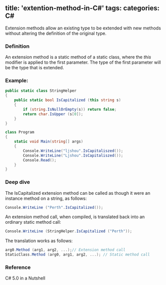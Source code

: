 title: 'extention-method-in-C#'
tags:
categories: C#
---
Extension methods allow an existing type to be extended with new methods without altering the definition of the original type. 
<!-- more -->
### Definition
An extension method is a static method of a static class, where the *this* modifier is applied to the first parameter. The type of the first parameter will be the type that is extended. 

### Example: 
```cs
public static class StringHelper 
{  
	public static bool IsCapitalized (this string s)  
	{    
		if (string.IsNullOrEmpty(s)) return false;    
		return char.IsUpper (s[0]);  
	} 
}

class Program
{
    static void Main(string[] args)
    {
        Console.WriteLine("ljshou".IsCapitaliszed());
        Console.WriteLine("Ljshou".IsCapitaliszed());
        Console.Read();
    }
}
```

### Deep dive
The IsCapitalized extension method can be called as though it were an instance method on a string, as follows: 
```cs
Console.WriteLine ("Perth".IsCapitalized()); 
```
An extension method call, when compiled, is translated back into an ordinary static method call: 
```cs
Console.WriteLine (StringHelper.IsCapitalized ("Perth"));
```

 The translation works as follows: 
 ```cs
 arg0.Method (arg1, arg2, ...);// Extension method call 
 StaticClass.Method (arg0, arg1, arg2, ...); // Static method call 
 ```

 ### Reference
 C# 5.0 in a Nutshell